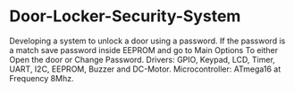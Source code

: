 # Door-Locker-Security-System

Developing a system to unlock a door using a password.
If the password is a match save password inside EEPROM and go to Main Options To either Open the door or Change Password.
Drivers: GPIO, Keypad, LCD, Timer, UART, I2C, EEPROM, Buzzer and DC-Motor.
Microcontroller: ATmega16 at Frequency 8Mhz.
